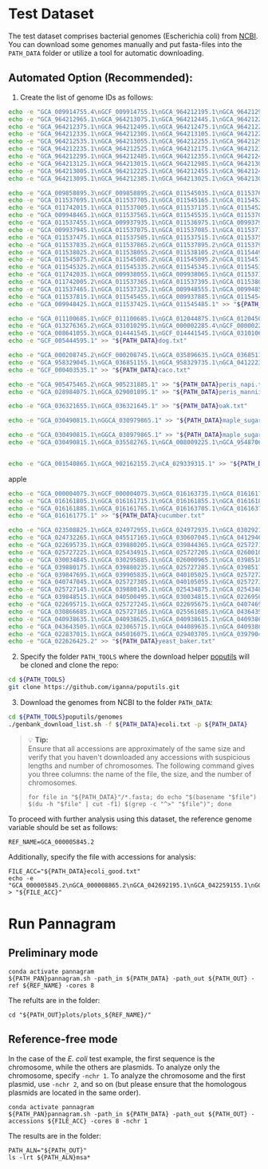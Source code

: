 # Test Dataset

The test dataset comprises bacterial genomes (Escherichia coli) from [NCBI](https://www.ncbi.nlm.nih.gov/datasets/genome/?taxon=562). You can download some genomes manually and put fasta-files into the `PATH_DATA` folder or utilize a tool for automatic downloading.

## Automated Option (Recommended):

1. Create the list of genome IDs as follows:

```bash
echo -e "GCA_009914755.4\nGCF_009914755.1\nGCA_964212195.1\nGCA_964212945.1\nGCA_964212425.1\nGCA_964212325.1" > "${PATH_DATA}human.txt"
echo -e "GCA_964212965.1\nGCA_964213075.1\nGCA_964212445.1\nGCA_964212265.1\nGCA_964213085.1\nGCA_964213115.1" >> "${PATH_DATA}human.txt"
echo -e "GCA_964212375.1\nGCA_964212495.1\nGCA_964212475.1\nGCA_964212205.1\nGCA_964213035.1\nGCA_964212285.1" >> "${PATH_DATA}human.txt"
echo -e "GCA_964212335.1\nGCA_964212305.1\nGCA_964213105.1\nGCA_964212215.1\nGCA_964212515.1\nGCA_964212245.1" >> "${PATH_DATA}human.txt"
echo -e "GCA_964212535.1\nGCA_964213055.1\nGCA_964212255.1\nGCA_964212935.1\nGCA_964212505.1\nGCA_964212465.1" >> "${PATH_DATA}human.txt"
echo -e "GCA_964212235.1\nGCA_964212525.1\nGCA_964212175.1\nGCA_964212365.1\nGCA_964212345.1\nGCA_964212975.1" >> "${PATH_DATA}human.txt"
echo -e "GCA_964212295.1\nGCA_964212485.1\nGCA_964212355.1\nGCA_964212405.1\nGCA_964212275.1\nGCA_964212315.1" >> "${PATH_DATA}human.txt"
echo -e "GCA_964213125.1\nGCA_964213015.1\nGCA_964212985.1\nGCA_964213045.1\nGCA_964212185.1\nGCA_964212545.1" >> "${PATH_DATA}human.txt"
echo -e "GCA_964213005.1\nGCA_964212225.1\nGCA_964212455.1\nGCA_964212415.1\nGCA_964212955.1\nGCA_964212995.1" >> "${PATH_DATA}human.txt"
echo -e "GCA_964213095.1\nGCA_964212385.1\nGCA_964213025.1\nGCA_964213065.1\nGCA_964212925.1\nGCA_000001405.29" >> "${PATH_DATA}human.txt"

```


```bash
echo -e "GCA_009858895.3\nGCF_009858895.2\nGCA_011545035.1\nGCA_011537615.1\nGCA_011537235.1\nGCA_011537295.1" >> "${PATH_DATA}covid.txt"
echo -e "GCA_011537695.1\nGCA_011537705.1\nGCA_011545165.1\nGCA_011545245.1\nGCA_011545275.1\nGCA_011741995.1" >> "${PATH_DATA}covid.txt"
echo -e "GCA_011742015.1\nGCA_011537005.1\nGCA_011537135.1\nGCA_011545235.1\nGCA_011536935.1\nGCA_009937895.1" >> "${PATH_DATA}covid.txt"
echo -e "GCA_009948465.1\nGCA_011537565.1\nGCA_011545535.1\nGCA_011537015.1\nGCA_011545555.1\nGCA_011537065.1" >> "${PATH_DATA}covid.txt"
echo -e "GCA_011537455.1\nGCA_009937935.1\nGCA_011536975.1\nGCA_009937905.1\nGCA_009937915.1\nGCA_009937925.1" >> "${PATH_DATA}covid.txt"
echo -e "GCA_009937945.1\nGCA_011537075.1\nGCA_011537085.1\nGCA_011537145.1\nGCA_011537265.1\nGCA_011537355.1" >> "${PATH_DATA}covid.txt"
echo -e "GCA_011537475.1\nGCA_011537505.1\nGCA_011537515.1\nGCA_011537525.1\nGCA_011537555.1\nGCA_011537825.2" >> "${PATH_DATA}covid.txt"
echo -e "GCA_011537835.2\nGCA_011537865.2\nGCA_011537895.2\nGCA_011537945.2\nGCA_011537975.2\nGCA_011537985.2" >> "${PATH_DATA}covid.txt"
echo -e "GCA_011538025.2\nGCA_011538055.2\nGCA_011538105.2\nGCA_011544975.2\nGCA_011545025.2\nGCA_011545065.2" >> "${PATH_DATA}covid.txt"
echo -e "GCA_011545075.2\nGCA_011545085.2\nGCA_011545095.2\nGCA_011545125.2\nGCA_011545285.2\nGCA_011545295.1" >> "${PATH_DATA}covid.txt"
echo -e "GCA_011545325.2\nGCA_011545335.2\nGCA_011545345.1\nGCA_011545355.1\nGCA_011545425.1\nGCA_011742025.1" >> "${PATH_DATA}covid.txt"
echo -e "GCA_011742035.1\nGCA_009938055.1\nGCA_009938065.1\nGCA_011537155.1\nGCA_011537715.1\nGCA_011537625.1" >> "${PATH_DATA}covid.txt"
echo -e "GCA_011742005.2\nGCA_011537365.1\nGCA_011537395.1\nGCA_011538015.2\nGCA_011545135.1\nGCA_011545505.1" >> "${PATH_DATA}covid.txt"
echo -e "GCA_011537465.1\nGCA_011537325.1\nGCA_009948555.1\nGCA_009948525.1\nGCA_011537785.1\nGCA_009948495.1" >> "${PATH_DATA}covid.txt"
echo -e "GCA_011537815.1\nGCA_011545455.1\nGCA_009937885.1\nGCA_011545495.1\nGCA_011537225.1\nGCA_011545545.1" >> "${PATH_DATA}covid.txt"
echo -e "GCA_009948425.1\nGCA_011537425.1\nGCA_011545485.1" >> "${PATH_DATA}covid.txt"


```


```bash
echo -e "GCA_011100685.1\nGCF_011100685.1\nGCA_012044875.1\nGCA_012045015.1\nGCA_044048985.1\nGCA_043643935.1" >> "${PATH_DATA}dog.txt"
echo -e "GCA_013276365.2\nGCA_031010295.1\nGCA_000002285.4\nGCF_000002285.5\nGCA_031010765.1\nGCA_031165255.1" >> "${PATH_DATA}dog.txt"
echo -e "GCA_008641055.3\nGCA_014441545.1\nGCF_014441545.1\nGCA_031010635.1\nGCA_004886185.2\nGCA_005444595.1" >> "${PATH_DATA}dog.txt"
echo -e "GCF_005444595.1" >> "${PATH_DATA}dog.txt"
```


```bash
echo -e "GCA_000208745.2\nGCF_000208745.1\nGCA_035896635.1\nGCA_036851125.1\nGCA_958328385.1\nGCA_036851095.1" >> "${PATH_DATA}caco.txt"
echo -e "GCA_958329045.1\nGCA_036851155.1\nGCA_958329735.1\nGCA_041222385.1\nGCA_041222375.1\nGCA_000403535.1" >> "${PATH_DATA}caco.txt"
echo -e "GCF_000403535.1" >> "${PATH_DATA}caco.txt"
```


```bash
echo -e "GCA_905475465.2\nGCA_905231885.1" >> "${PATH_DATA}peris_napi.txt"
echo -e "GCA_028984075.1\nGCA_029001895.1" >> "${PATH_DATA}peris_mannii.txt"
```



```bash
echo -e "GCA_036321655.1\nGCA_036321645.1" >> "${PATH_DATA}oak.txt"

echo -e "GCA_030490815.1\nGGCA_030979865.1" >> "${PATH_DATA}maple_sugar.txt"

echo -e "GCA_030490815.1\nGGCA_030979865.1" >> "${PATH_DATA}maple_sugar.txt"
echo -e "GCA_030490815.1\nGCA_035582765.1\nGCA_008009225.1\nGCA_954870605.1\nGCA_030979865.1\nGCA_025594385.1" >> "${PATH_DATA}maple.txt"


echo -e "GCA_001540865.1\nGCA_902162155.2\nCA_029339315.1" >> "${PATH_DATA}ananas.txt"

```

apple


```bash
echo -e "GCA_000004075.3\nGCF_000004075.3\nGCA_016163735.1\nGCA_016161785.1" >> "${PATH_DATA}caco.txt"
echo -e "GCA_016161805.1\nGCA_016161715.1\nGCA_016161855.1\nGCA_016161875.1" >> "${PATH_DATA}caco.txt"
echo -e "GCA_016161885.1\nGCA_016161765.1\nGCA_016163705.1\nGCA_016163745.1" >> "${PATH_DATA}caco.txt"
echo -e "GCA_016161775.1" >> "${PATH_DATA}cucumber.txt"

```


``` bash
echo -e "GCA_023508825.1\nGCA_024972955.1\nGCA_024972935.1\nGCA_030292175.1" >> "${PATH_DATA}yeast_baker.txt"
echo -e "GCA_024732265.1\nGCA_045517165.1\nGCA_030607045.1\nGCA_041294695.1" >> "${PATH_DATA}yeast_baker.txt"
echo -e "GCA_022695735.1\nGCA_039880205.1\nGCA_039844365.1\nGCA_025727185.1" >> "${PATH_DATA}yeast_baker.txt"
echo -e "GCA_025727225.1\nGCA_025434915.1\nGCA_025727205.1\nGCA_026001015.1" >> "${PATH_DATA}yeast_baker.txt"
echo -e "GCA_030034845.1\nGCA_030295885.1\nGCA_026000965.1\nGCA_039851885.1" >> "${PATH_DATA}yeast_baker.txt"
echo -e "GCA_039880175.1\nGCA_039880235.1\nGCA_025727285.1\nGCA_039851725.1" >> "${PATH_DATA}yeast_baker.txt"
echo -e "GCA_039847695.1\nGCA_039905835.1\nGCA_040105025.1\nGCA_025727265.1" >> "${PATH_DATA}yeast_baker.txt"
echo -e "GCA_040747045.1\nGCA_025727305.1\nGCA_040105055.1\nGCA_025727325.1" >> "${PATH_DATA}yeast_baker.txt"
echo -e "GCA_025727145.1\nGCA_039880145.1\nGCA_025434875.1\nGCA_025434895.1" >> "${PATH_DATA}yeast_baker.txt"
echo -e "GCA_039848515.1\nGCA_040500495.1\nGCA_030034815.1\nGCA_022695695.1" >> "${PATH_DATA}yeast_baker.txt"
echo -e "GCA_022695715.1\nGCA_025727245.1\nGCA_022695675.1\nGCA_040746905.1" >> "${PATH_DATA}yeast_baker.txt"
echo -e "GCA_030866685.1\nGCA_025727165.1\nGCA_025561685.1\nGCA_043643545.1" >> "${PATH_DATA}yeast_baker.txt"
echo -e "GCA_040938635.1\nGCA_040938625.1\nGCA_040938615.1\nGCA_040938605.1" >> "${PATH_DATA}yeast_baker.txt"
echo -e "GCA_043643505.1\nGCA_023065715.1\nGCA_044089635.1\nGCA_040938645.1" >> "${PATH_DATA}yeast_baker.txt"
echo -e "GCA_022837015.1\nGCA_045016075.1\nGCA_029403705.1\nGCA_039790455.1" >> "${PATH_DATA}yeast_baker.txt"
echo -e "GCA_022626425.2" >> "${PATH_DATA}yeast_baker.txt"

```


2. Specify the folder `PATH_TOOLS` where the download helper [poputils](https://github.com/iganna/poputils) will be cloned and clone the repo:
```bash
cd ${PATH_TOOLS}
git clone https://github.com/iganna/poputils.git
```

3. Download the genomes from NCBI to the folder `PATH_DATA`:
```bash
cd ${PATH_TOOLS}poputils/genomes
./genbank_download_list.sh -f ${PATH_DATA}ecoli.txt -p ${PATH_DATA}
```

> 💡 **Tip:**  
> Ensure that all accessions are approximately of the same size and verify that you haven't downloaded any accessions with suspicious lengths and number of chromosomes. The following command gives you three columns: the name of the file, the size, and the number of chromosomes.
> ```
> for file in "${PATH_DATA}"/*.fasta; do echo "$(basename "$file") $(du -h "$file" | cut -f1) $(grep -c "^>" "$file")"; done
> ```

To proceed with further analysis using this dataset, the reference genome variable should be set as follows:
```
REF_NAME=GCA_000005845.2
```
Additionally, specify the file with accessions for analysis:
```
FILE_ACC="${PATH_DATA}ecoli_good.txt"
echo -e "GCA_000005845.2\nGCA_000008865.2\nGCA_042692195.1\nGCA_042259155.1\nGCA_042189615.1" > "${FILE_ACC}"
```

# Run Pannagram

## Preliminary mode
```
conda activate pannagram
${PATH_PAN}pannagram.sh -path_in ${PATH_DATA} -path_out ${PATH_OUT} -ref ${REF_NAME} -cores 8
```
The refults are in the folder:
```
cd "${PATH_OUT}plots/plots_${REF_NAME}/"
```

## Reference-free mode

In the case of the *E. coli* test example, the first sequence is the chromosome, while the others are plasmids. To analyze only the chromosome, specify `-nchr 1`. To analyze the chromosome and the first plasmid, use `-nchr 2`, and so on (but please ensure that the homologous plasmids are located in the same order).
```
conda activate pannagram
${PATH_PAN}pannagram.sh -path_in ${PATH_DATA} -path_out ${PATH_OUT} -accessions ${FILE_ACC} -cores 8 -nchr 1
```
The results are in the folder:
```
PATH_ALN="${PATH_OUT}"
ls -lrt ${PATH_ALN}msa*
```






